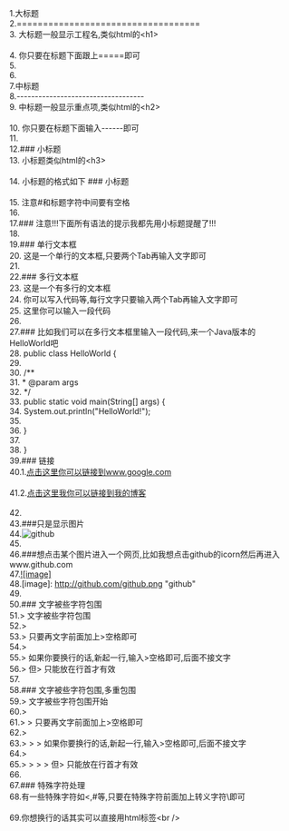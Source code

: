 1.大标题   
2.===================================   
3.  大标题一般显示工程名,类似html的\<h1\><br />   
4.  你只要在标题下面跟上=====即可   
5.  
6.     
7.中标题   
8.-----------------------------------   
9.  中标题一般显示重点项,类似html的\<h2\><br />   
10.  你只要在标题下面输入------即可   
11.     
12.### 小标题   
13.  小标题类似html的\<h3\><br />   
14.  小标题的格式如下 ### 小标题<br />   
15.  注意#和标题字符中间要有空格   
16.  
17.### 注意!!!下面所有语法的提示我都先用小标题提醒了!!!    
18.  
19.### 单行文本框   
20.    这是一个单行的文本框,只要两个Tab再输入文字即可   
21.           
22.### 多行文本框     
23.    这是一个有多行的文本框   
24.    你可以写入代码等,每行文字只要输入两个Tab再输入文字即可   
25.    这里你可以输入一段代码   
26.  
27.### 比如我们可以在多行文本框里输入一段代码,来一个Java版本的HelloWorld吧   
28.    public class HelloWorld {   
29.  
30.      /**   
31.      * @param args   
32.   */   
33.   public static void main(String[] args) {   
34.   System.out.println("HelloWorld!");   
35.  
36.   }   
37.  
38.    }   
39.### 链接   
40.1.[点击这里你可以链接到www.google.com](http://www.google.com)<br />   
41.2.[点击这里我你可以链接到我的博客](http://guoyunsky.iteye.com)<br />   
42.  
43.###只是显示图片   
44.![github](http://github.com/unicorn.png "github")   
45.  
46.###想点击某个图片进入一个网页,比如我想点击github的icorn然后再进入www.github.com   
47.[![image]](http://www.github.com/)   
48.[image]: http://github.com/github.png "github"  
49.  
50.### 文字被些字符包围   
51.> 文字被些字符包围   
52.>   
53.> 只要再文字前面加上>空格即可   
54.>   
55.> 如果你要换行的话,新起一行,输入>空格即可,后面不接文字   
56.> 但> 只能放在行首才有效   
57.  
58.### 文字被些字符包围,多重包围   
59.> 文字被些字符包围开始   
60.>   
61.> > 只要再文字前面加上>空格即可   
62.>   
63.>  > > 如果你要换行的话,新起一行,输入>空格即可,后面不接文字   
64.>   
65.> > > > 但> 只能放在行首才有效   
66.  
67.### 特殊字符处理   
68.有一些特殊字符如<,#等,只要在特殊字符前面加上转义字符\即可<br />   
69.你想换行的话其实可以直接用html标签\<br /\>  
